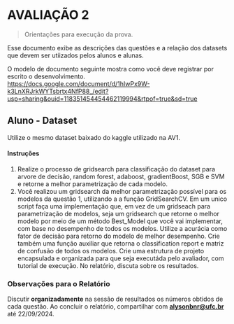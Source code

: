 # AVALIAÇÃO 2 
> Orientações para execução da prova.

Esse documento exibe as descrições das questões e a relação dos datasets que devem ser utiizados 
pelos alunos e alunas.

O modelo de documento seguinte mostra como você deve registrar por escrito o desenvolvimento. 
https://docs.google.com/document/d/1hIwPx9W-k3LnXRJrkWYTsbrtx4NfP88_/edit?usp=sharing&ouid=118351454454462119994&rtpof=true&sd=true

##  Aluno - Dataset


Utilize o mesmo dataset baixado do kaggle utilizado na AV1.

#### Instruções 

1) Realize o processo de gridsearch para classificação do dataset para arvore de decisão, random forest, adaboost, gradientBoost, SGB e SVM e retorne a melhor parametrização de cada modelo.
2) Você realizou um gridsearch da melhor parametrização possível para os modelos da questão 1, utilizando a a função GridSearchCV.
Em um unico script faça uma implementação que, em vez de um gridseach para parametrização de modelos, seja um gridsearch que retorne o melhor 
modelo por meio de um método Best_Model que você vai implementar, com base no desempenho de todos os modelos. Utilize a acurácia como
fator de decisão para retorno do modelo de melhor desempenho. Crie também uma função auxiliar que retorna o classification report e matriz de confusão de todos os modelos.
Crie uma estrutura de projeto encapsulada e organizada para que seja executáda pelo avaliador, com tutorial de execução. 
No relatório, discuta sobre os resultados.


### Observações para o Relatório

Discutir **organizadamente** na sessão de resultados os números obtidos de cada questão.
Ao concluir o relatório, compartilhar com **alysonbnr@ufc.br** até 22/09/2024.


